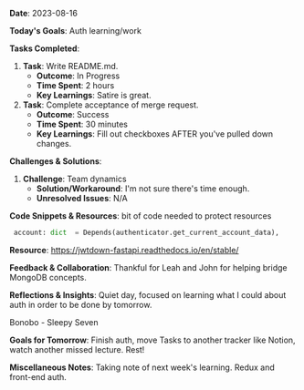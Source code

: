 **Date**: 2023-08-16

**Today's Goals**:
Auth learning/work

**Tasks Completed**:

1.  **Task**: Write README.md.
    - **Outcome**: In Progress
    - **Time Spent**: 2 hours
    - **Key Learnings**: Satire is great.
2.  **Task**: Complete acceptance of merge request.
    - **Outcome**: Success
    - **Time Spent**: 30 minutes
    - **Key Learnings**: Fill out checkboxes AFTER you've pulled down changes.

**Challenges & Solutions**:

1.  **Challenge**: Team dynamics
    - **Solution/Workaround**: I'm not sure there's time enough.
    - **Unresolved Issues**: N/A

**Code Snippets & Resources**:
bit of code needed to protect resources

```python
 account: dict  = Depends(authenticator.get_current_account_data),
```

**Resource**:
https://jwtdown-fastapi.readthedocs.io/en/stable/

**Feedback & Collaboration**: Thankful for Leah and John for helping bridge MongoDB concepts.

**Reflections & Insights**:
Quiet day, focused on learning what I could about auth in order to be done by tomorrow.

Bonobo - Sleepy Seven

**Goals for Tomorrow**:
Finish auth, move Tasks to another tracker like Notion, watch another missed lecture. Rest!

**Miscellaneous Notes**:
Taking note of next week's learning. Redux and front-end auth.
